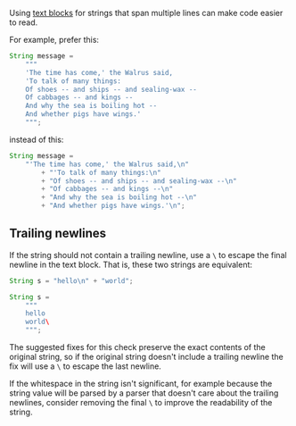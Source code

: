 Using [text blocks] for strings that span multiple lines can make code easier to
read.

For example, prefer this:

```java
String message =
    """
    'The time has come,' the Walrus said,
    'To talk of many things:
    Of shoes -- and ships -- and sealing-wax --
    Of cabbages -- and kings --
    And why the sea is boiling hot --
    And whether pigs have wings.'
    """;
```

instead of this:

```java
String message =
    "'The time has come,' the Walrus said,\n"
        + "'To talk of many things:\n"
        + "Of shoes -- and ships -- and sealing-wax --\n"
        + "Of cabbages -- and kings --\n"
        + "And why the sea is boiling hot --\n"
        + "And whether pigs have wings.'\n";
```

## Trailing newlines

If the string should not contain a trailing newline, use a `\` to escape the
final newline in the text block. That is, these two strings are equivalent:

```java
String s = "hello\n" + "world";
```

```java
String s =
    """
    hello
    world\
    """;
```

The suggested fixes for this check preserve the exact contents of the original
string, so if the original string doesn't include a trailing newline the fix
will use a `\` to escape the last newline.

If the whitespace in the string isn't significant, for example because the
string value will be parsed by a parser that doesn't care about the trailing
newlines, consider removing the final `\` to improve the readability of the
string.

[text blocks]: https://docs.oracle.com/en/java/javase/23/text-blocks/index.html
